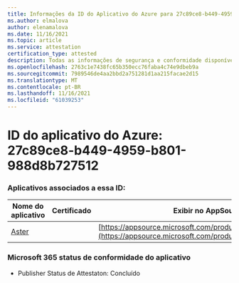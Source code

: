 ```yaml
---
title: Informações da ID do Aplicativo do Azure para 27c89ce8-b449-4959-b801-988d8b727512
ms.author: elmalova
author: elenamalova
ms.date: 11/16/2021
ms.topic: article
ms.service: attestation
certification_type: attested
description: Todas as informações de segurança e conformidade disponíveis para 27c89ce8-b449-4959-b801-988d8b727512.
ms.openlocfilehash: 2763c1e7438fc65b350ecc76faba4c74e9dbeb9a
ms.sourcegitcommit: 7989546de4aa2bbd2a751281d1aa215facae2d15
ms.translationtype: MT
ms.contentlocale: pt-BR
ms.lasthandoff: 11/16/2021
ms.locfileid: "61039253"
---
```

# <a name="azure-app-id-27c89ce8-b449-4959-b801-988d8b727512"></a>ID do aplicativo do Azure: 27c89ce8-b449-4959-b801-988d8b727512


### <a name="apps-associated-with-this-id"></a>Aplicativos associados a essa ID:
| **Nome do aplicativo** | **Certificado** | **Exibir no AppSource** |
|--------------|---------------|-----------------------|
| [Aster](https://docs.microsoft.com/microsoft-365-app-certification/forward/WA200002379) |  | [https://appsource.microsoft.com/product/office/WA200002379](https://appsource.microsoft.com/product/office/WA200002379) |

### <a name="microsoft-365-app-compliance-status"></a>Microsoft 365 status de conformidade do aplicativo
- Publisher Status de Attestaton: Concluído

